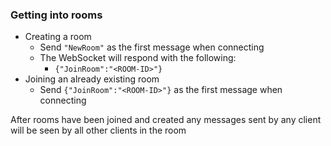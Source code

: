 


### Getting into rooms
* Creating a room
  * Send `"NewRoom"` as the first message when connecting
  * The WebSocket will respond with the following:
    * `{"JoinRoom":"<ROOM-ID>"}`
* Joining an already existing room
  * Send `{"JoinRoom":"<ROOM-ID>"}` as the first message when connecting

After rooms have been joined and created any messages sent by any client will be seen by all other clients in the room